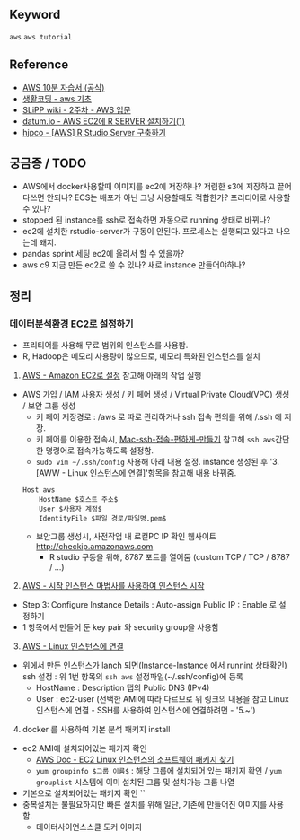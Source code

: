## Keyword
`aws` `aws tutorial`

## Reference
- [AWS 10분 자습서 (공식)](https://aws.amazon.com/ko/getting-started/tutorials/)
- [생활코딩 - aws 기초](https://www.inflearn.com/course/aws-%EC%95%84%EB%A7%88%EC%A1%B4-%EC%9B%B9%EC%84%9C%EB%B9%84%EC%8A%A4-%EA%B0%80%EC%9E%85%EB%B6%80%ED%84%B0-%ED%99%9C%EC%9A%A9%EA%B9%8C%EC%A7%80/)
- [SLiPP wiki - 2주차 - AWS 입문](https://www.slipp.net/wiki/pages/viewpage.action?pageId=26640617)
- [datum.io - AWS EC2에 R SERVER 설치하기(1)](http://datum.io/aws-ec2-rserver-installation1/)
- [hjpco - [AWS] R Studio Server 구축하기](https://hjpco.wordpress.com/2017/05/19/aws-r-studio-server-구축하기/)

## 궁금증 / TODO
- AWS에서 docker사용할때 이미지를 ec2에 저장하나? 저렴한 s3에 저장하고 끌어다쓰면 안되나? ECS는 배포가 아닌 그냥 사용할때도 적합한가? 프리티어로 사용할 수 있나?
- stopped 된 instance를 ssh로 접속하면 자동으로 running 상태로 바뀌나?
- ec2에 설치한 rstudio-server가 구동이 안된다. 프로세스는 실행되고 있다고 나오는데 왜지.
- pandas sprint 세팅 ec2에 올려서 할 수 있을까? 
- aws c9 지금 만든 ec2로 쓸 수 있나? 새로 instance 만들어야하나?

## 정리
### 데이터분석환경 EC2로 설정하기
- 프리티어를 사용해 무료 범위의 인스턴스를 사용함.
- R, Hadoop은 메모리 사용량이 많으므로, 메모리 특화된 인스턴스를 설치
1. [AWS - Amazon EC2로 설정](https://docs.aws.amazon.com/ko_kr/AWSEC2/latest/UserGuide/get-set-up-for-amazon-ec2.html) 참고해 아래의 작업 실행
- AWS 가입 / IAM 사용자 생성 / 키 페어 생성 / Virtual Private Cloud(VPC) 생성 / 보안 그룹 생성
    - 키 페어 저장경로 : /aws 로 따로 관리하거나 ssh 접속 편의를 위해 /.ssh 에 저장.
    - 키 페어를 이용한 접속시, [Mac-ssh-접속-편하게-만들기](http://thddudco.tistory.com/entry/Mac-ssh-접속-편하게-만들기) 참고해 `ssh aws`간단한 명령어로 접속가능하도록 설정함.
    - `sudo vim ~/.ssh/config` 사용해 아래 내용 설정. instance 생성된 후 '3.[AWW - Linux 인스턴스에 연결]'항목을 참고해 내용 바꿔줌.
    ```
    Host aws
        HostName $호스트 주소$
        User $사용자 계정$
        IdentityFile $파일 경로/파일명.pem$
    ```
    - 보안그룹 생성시, 사전작업 내 로컬PC IP 확인 웹사이트 http://checkip.amazonaws.com
        - R studio 구동을 위해, 8787 포트를 열어둠 (custom TCP / TCP / 8787 / ...)
2. [AWS - 시작 인스턴스 마법사를 사용하여 인스턴스 시작](https://docs.aws.amazon.com/ko_kr/AWSEC2/latest/UserGuide/launching-instance.html)
- Step 3: Configure Instance Details : Auto-assign Public IP : Enable 로 설정하기
- 1 항목에서 만들어 둔 key pair 와 security group을 사용함
3. [AWS - Linux 인스턴스에 연결](https://docs.aws.amazon.com/ko_kr/AWSEC2/latest/UserGuide/AccessingInstances.html)
- 위에서 만든 인스턴스가 lanch 되면(Instance-Instance 에서 runnint 상태확인) ssh 설정 : 위 1번 항목의 `ssh aws` 설정파일(~/.ssh/config)에 등록
  - HostName : Description 탭의 Public DNS (IPv4)
  - User : ec2-user (선택한 AMI에 따라 다르므로 위 링크의 내용을 참고 Linux 인스턴스에 연결 - SSH를 사용하여 인스턴스에 연결하려면 - '5.~')
4. docker 를 사용하여 기본 분석 패키지 install
- ec2 AMI에 설치되어있는 패키지 확인
  - [AWS Doc - EC2 Linux 인스턴스의 소프트웨어 패키지 찾기](https://docs.aws.amazon.com/ko_kr/AWSEC2/latest/UserGuide/find-software.html)
  - `yum groupinfo $그룹 이름$` : 해당 그룹에 설치되어 있는 패키지 확인 / `yum grouplist` 시스템에 이미 설치된 그룹 및 설치가능 그룹 나열
- 기본으로 설치되어있는 패키지 확인 ``
- 중복설치는 불필요하지만 빠른 설치를 위해 일단, 기존에 만들어진 이미지를 사용함. 
  - 데이터사이언스스쿨 도커 이미지

